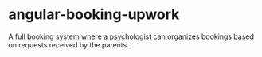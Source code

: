 # angular-booking-upwork
A full booking system where a psychologist can organizes bookings based on requests received by the parents.
